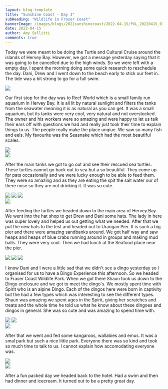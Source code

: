 ```yaml
---
layout: blog-template
title: "Sunshine Coast - Day 3"
subHeading: "Wildlife in Fraser Coast"
bannerImage: /images/blogs/2022sunshinecoast/2022-04-15/PXL_20220415_011920988.PORTRAIT.jpg
date: 2022-04-15
author: Amy Sellitti
comments: true
---
```


Today we were meant to be doing the Turtle and Cultural Cruise around the islands of Hervey Bay. However, we got a message yesterday saying that it was going to be cancelled due to the high winds. So we were left with a empty day. I spent the morning doing some quick research to reschedule the day. Dani, Drew and I went down to the beach early to stick our feet in. The tide was a bit strong to go for a full swim. 

<div class="center-image"><img src="/images/blogs/2022sunshinecoast/2022-04-15/PXL_20220414_220157827.MP.jpg" /></div>

Our first stop for the day was to Reef World which is a small family run aquarium in Hervey Bay. It is all lit by natural sunlight and filters the tanks from the seawater meaning it is as natural as you can get. It was a small aquarium, but its tanks were very cool, very natural and not overstocked. The owner and his workers were so amazing and were happy to let us talk their ears off with questions we had and really just took their time to explain things to us. The people really make the place unqiue. We saw so many fish and eels. My favourite was the Seasnake which had the most beautiful scales.

<div class="center-image"><img src="/images/blogs/2022sunshinecoast/2022-04-15/PXL_20220414_235024018.MP.jpg_compressed.JPEG" /></div>
<div class="center-image"><img src="/images/blogs/2022sunshinecoast/2022-04-15/PXL_20220414_235437403.jpg_compressed.JPEG" /></div>

After the main tanks we got to go out and see their rescued sea turtles. These turtles cannot go back out to sea but a so beautiful. They come up for pats occasionally and we were lucky enough to be able to feed them. They were so amazing and as they are eating the spit the salt water our of there nose so they are not drinking it. It was so cute. 

<div class="grid-2w-1l">
  <img src="/images/blogs/2022sunshinecoast/2022-04-15/PXL_20220415_001314534.jpg_compressed.JPEG"/>
  <img src="/images/blogs/2022sunshinecoast/2022-04-15/PXL_20220415_011853988.jpg_compressed.JPEG"/>
  <img src="/images/blogs/2022sunshinecoast/2022-04-15/PXL_20220415_000212337.jpg_compressed.JPEG"/>
</div>
<div class="center-image"><img src="/images/blogs/2022sunshinecoast/2022-04-15/PXL_20220415_011920988.PORTRAIT.jpg" /></div>

After feeding the turtles we headed down to the main area of Hervey Bay. We went into the hat shop to get Drew and Dani some hats. The lady in here was super lovely and helped us out getting what we needed. After that we put the new hats to the test and headed out to Urangan Pier. It is such a big pier and there were amazing sandbanks around. We got half way and saw heaps and heaps of blue crabs running around in groups and making mud balls. They were very cool. Then we had lunch at the Seafood place near the pier. 

<div class="grid-1l-2w">
  <img src="/images/blogs/2022sunshinecoast/2022-04-15/PXL_20220415_020616683.jpg_compressed.JPEG"/>
  <img src="/images/blogs/2022sunshinecoast/2022-04-15/PXL_20220415_020736985.MP.jpg_compressed.JPEG"/>
  <img src="/images/blogs/2022sunshinecoast/2022-04-15/20220415133209_IMG_8386.jpg_compressed.JPEG"/>
</div>

I know Dani and I were a little sad that we didn't see a dingo yesterday so I organised for us to have a Dingo Experience this afternoon. So we headed to Fraser Coast Wildlife Park. When we got there Shaun took us down to the Dingo enclosure and we got to meet the dingo's. We mostly spent time with Spirit who is an alpine Dingo. Each of the dingos here were born in captivity but the had a few types which was interesting to see the different types. Shaun was amazing we spent ages in the Spirit, giving her scratches and treats and the whole time he told us what he know about these dingoes and dingos in general. She was so cute and was amazing to spend time with. 

<div class="grid-2c">
  <img src="/images/blogs/2022sunshinecoast/2022-04-15/PXL_20220415_040530696.MP.jpg"/>
  <img src="/images/blogs/2022sunshinecoast/2022-04-15/PXL_20220415_041118927.jpg_compressed.JPEG"/>
</div>
<div class="center-image"><img src="/images/blogs/2022sunshinecoast/2022-04-15/PXL_20220415_041157174.MP.jpg" /></div>

After that we went and fed some kangaroos, wallabies and emus. It was a smal park but such a nice little park. Everyone there was so kind and took so much time to talk to us. I cannot explain how accomodating everyone was. 

<div class="center-image"><img src="/images/blogs/2022sunshinecoast/2022-04-15/PXL_20220415_051401512.jpg_compressed.JPEG" /></div>
<div class="center-image"><img src="/images/blogs/2022sunshinecoast/2022-04-15/PXL_20220415_051332797(1).jpg_compressed.JPEG" /></div>

After a fun packed day we headed back to the hotel. Had a swim and then had dinner and icecream. It turned out to be a pretty great day. 